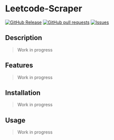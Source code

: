 # Leetcode-Scraper
[![GitHub Release](https://img.shields.io/github/release/zjayers/leetcode-scraper.svg?style=flat)](https://github.com/zjayers/leetcode-scraper/releases)
[![GitHub pull requests](https://img.shields.io/github/issues-pr/zjayers/leetcode-scraper.svg?style=flat)](https://github.com/zjayers/leetcode-scraper/pulls)
[![Issues](https://img.shields.io/github/issues-raw/zjayers/leetcode-scraper.svg?maxAge=25000)](https://github.com/zjayers/leetcode-scraper/issues)

## Description

> Work in progress

## Features

> Work in progress

## Installation

> Work in progress

## Usage

> Work in progress
